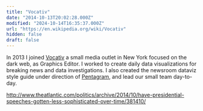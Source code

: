 ```yaml
---
title: "Vocativ"
date: "2014-10-13T20:02:28.000Z"
modified: "2024-10-14T16:35:37.000Z"
url: "https://en.wikipedia.org/wiki/Vocativ"
hidden: false
draft: false
---
```

In 2013 I joined [Vocativ](https://en.wikipedia.org/wiki/Vocativ) a small media outlet in New York focused on the dark web, as Graphics Editor. I worked to create daily data visualizations for breaking news and data investigations. I also created the newsroom dataviz style guide under direction of [Pentagram](https://en.wikipedia.org/wiki/Pentagram_(design_firm)), and lead our small team day-to-day.

<http://www.theatlantic.com/politics/archive/2014/10/have-presidential-speeches-gotten-less-sophisticated-over-time/381410/>